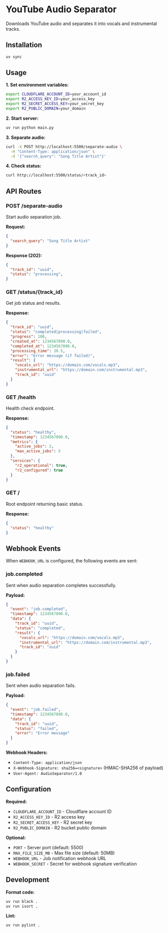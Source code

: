 # YouTube Audio Separator

Downloads YouTube audio and separates it into vocals and instrumental tracks.

## Installation

```bash
uv sync
```

## Usage

**1. Set environment variables:**

```bash
export CLOUDFLARE_ACCOUNT_ID=your_account_id
export R2_ACCESS_KEY_ID=your_access_key  
export R2_SECRET_ACCESS_KEY=your_secret_key
export R2_PUBLIC_DOMAIN=your_domain
```

**2. Start server:**

```bash
uv run python main.py
```

**3. Separate audio:**

```bash
curl -X POST http://localhost:5500/separate-audio \
  -H "Content-Type: application/json" \
  -d '{"search_query": "Song Title Artist"}'
```

**4. Check status:**

```bash
curl http://localhost:5500/status/<track_id>
```

## API Routes

### POST /separate-audio

Start audio separation job.

**Request:**

```json
{
  "search_query": "Song Title Artist"
}
```

**Response (202):**

```json
{
  "track_id": "uuid",
  "status": "processing",
}
```

### GET /status/{track_id}

Get job status and results.

**Response:**

```json
{
  "track_id": "uuid",
  "status": "completed|processing|failed",
  "progress": 100,
  "created_at": 1234567890.0,
  "completed_at": 1234567890.0,
  "processing_time": 30.5,
  "error": "Error message (if failed)",
  "result": {
    "vocals_url": "https://domain.com/vocals.mp3",
    "instrumental_url": "https://domain.com/instrumental.mp3",
    "track_id": "uuid"
  }
}
```

### GET /health

Health check endpoint.

**Response:**

```json
{
  "status": "healthy",
  "timestamp": 1234567890.0,
  "metrics": {
    "active_jobs": 2,
    "max_active_jobs": 5
  },
  "services": {
    "r2_operational": true,
    "r2_configured": true
  }
}
```

### GET /

Root endpoint returning basic status.

**Response:**

```json
{
  "status": "healthy"
}
```

## Webhook Events

When `WEBHOOK_URL` is configured, the following events are sent:

### job.completed

Sent when audio separation completes successfully.

**Payload:**

```json
{
  "event": "job.completed",
  "timestamp": 1234567890.0,
  "data": {
    "track_id": "uuid",
    "status": "completed",
    "result": {
      "vocals_url": "https://domain.com/vocals.mp3",
      "instrumental_url": "https://domain.com/instrumental.mp3",
      "track_id": "uuid"
    }
  }
}
```

### job.failed

Sent when audio separation fails.

**Payload:**

```json
{
  "event": "job.failed",
  "timestamp": 1234567890.0,
  "data": {
    "track_id": "uuid",
    "status": "failed",
    "error": "Error message"
  }
}
```

**Webhook Headers:**

- `Content-Type: application/json`
- `X-Webhook-Signature: sha256=<signature>` (HMAC-SHA256 of payload)
- `User-Agent: AudioSeparator/1.0`

## Configuration

**Required:**

- `CLOUDFLARE_ACCOUNT_ID` - Cloudflare account ID  
- `R2_ACCESS_KEY_ID` - R2 access key
- `R2_SECRET_ACCESS_KEY` - R2 secret key
- `R2_PUBLIC_DOMAIN` - R2 bucket public domain

**Optional:**

- `PORT` - Server port (default: 5500)
- `MAX_FILE_SIZE_MB` - Max file size (default: 50MB)
- `WEBHOOK_URL` - Job notification webhook URL
- `WEBHOOK_SECRET` - Secret for webhook signature verification

## Development

**Format code:**

```bash
uv run black .
uv run isort .
```

**Lint:**

```bash
uv run pylint .
```

